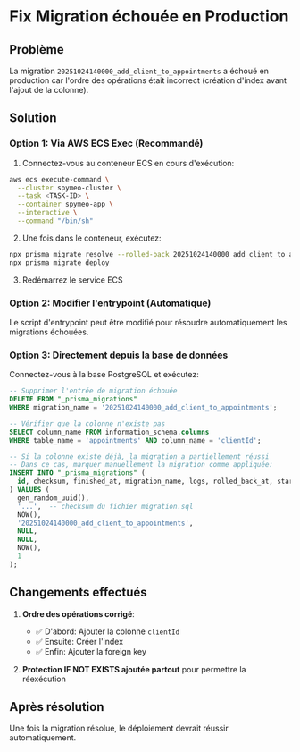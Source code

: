 # Fix Migration échouée en Production

## Problème
La migration `20251024140000_add_client_to_appointments` a échoué en production car l'ordre des opérations était incorrect (création d'index avant l'ajout de la colonne).

## Solution

### Option 1: Via AWS ECS Exec (Recommandé)

1. Connectez-vous au conteneur ECS en cours d'exécution:
```bash
aws ecs execute-command \
  --cluster spymeo-cluster \
  --task <TASK-ID> \
  --container spymeo-app \
  --interactive \
  --command "/bin/sh"
```

2. Une fois dans le conteneur, exécutez:
```bash
npx prisma migrate resolve --rolled-back 20251024140000_add_client_to_appointments
npx prisma migrate deploy
```

3. Redémarrez le service ECS

### Option 2: Modifier l'entrypoint (Automatique)

Le script d'entrypoint peut être modifié pour résoudre automatiquement les migrations échouées.

### Option 3: Directement depuis la base de données

Connectez-vous à la base PostgreSQL et exécutez:

```sql
-- Supprimer l'entrée de migration échouée
DELETE FROM "_prisma_migrations"
WHERE migration_name = '20251024140000_add_client_to_appointments';

-- Vérifier que la colonne n'existe pas
SELECT column_name FROM information_schema.columns
WHERE table_name = 'appointments' AND column_name = 'clientId';

-- Si la colonne existe déjà, la migration a partiellement réussi
-- Dans ce cas, marquer manuellement la migration comme appliquée:
INSERT INTO "_prisma_migrations" (
  id, checksum, finished_at, migration_name, logs, rolled_back_at, started_at, applied_steps_count
) VALUES (
  gen_random_uuid(),
  '...',  -- checksum du fichier migration.sql
  NOW(),
  '20251024140000_add_client_to_appointments',
  NULL,
  NULL,
  NOW(),
  1
);
```

## Changements effectués

1. **Ordre des opérations corrigé**:
   - ✅ D'abord: Ajouter la colonne `clientId`
   - ✅ Ensuite: Créer l'index
   - ✅ Enfin: Ajouter la foreign key

2. **Protection IF NOT EXISTS ajoutée partout** pour permettre la réexécution

## Après résolution

Une fois la migration résolue, le déploiement devrait réussir automatiquement.

